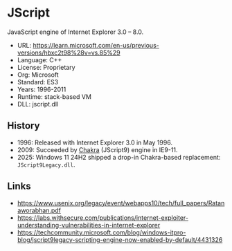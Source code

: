 # JScript

JavaScript engine of Internet Explorer 3.0 – 8.0.

* URL:        https://learn.microsoft.com/en-us/previous-versions/hbxc2t98%28v=vs.85%29
* Language:   C++
* License:    Proprietary
* Org:        Microsoft
* Standard:   ES3
* Years:      1996-2011
* Runtime:    stack-based VM
* DLL:        jscript.dll

## History

* 1996: Released with Internet Explorer 3.0 in May 1996.
* 2009: Succeeded by [Chakra](chakra.md) (JScript9) engine in IE9-11.
* 2025: Windows 11 24H2 shipped a drop-in Chakra-based replacement: `JScript9Legacy.dll`.

## Links

* https://www.usenix.org/legacy/event/webapps10/tech/full_papers/Ratanaworabhan.pdf
* https://labs.withsecure.com/publications/internet-exploiter-understanding-vulnerabilities-in-internet-explorer
* https://techcommunity.microsoft.com/blog/windows-itpro-blog/jscript9legacy-scripting-engine-now-enabled-by-default/4431326
